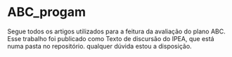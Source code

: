 # ABC_progam

Segue todos os artigos utilizados para a feitura da avaliação do plano ABC. Esse trabalho foi publicado como Texto de discursão do IPEA, que está numa pasta no repositório.
qualquer dúvida estou a disposição.
